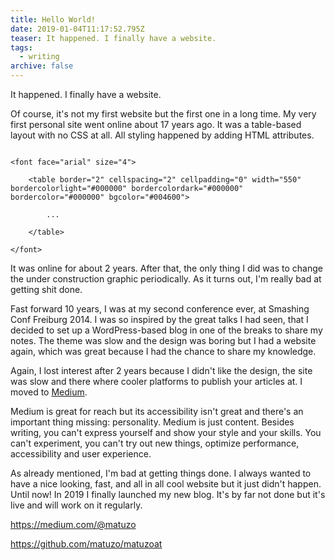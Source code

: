 ```yaml
---
title: Hello World!
date: 2019-01-04T11:17:52.795Z
teaser: It happened. I finally have a website.
tags:
  - writing
archive: false
---
```

It happened. I finally have a website.

Of course, it's not my first website but the first one in a long time. My very first personal site went online about 17 years ago. It was a table-based layout with no CSS at all. All styling happened by adding HTML attributes.



```

<font face="arial" size="4">

	<table border="2" cellspacing="2" cellpadding="0" width="550" bordercolorlight="#000000" bordercolordark="#000000" bordercolor="#000000" bgcolor="#004600">

		...

	</table>

</font>
```


It was online for about 2 years. After that, the only thing I did was to change the under construction graphic periodically. As it turns out, I'm really bad at getting shit done.

Fast forward 10 years, I was at my second conference ever, at Smashing Conf Freiburg 2014. I was so inspired by the great talks I had seen, that I decided to set up a WordPress-based blog in one of the breaks to share my notes. The theme was slow and the design was boring but I had a website again, which was great because I had the chance to share my knowledge.



Again, I lost interest after 2 years because I didn't like the design, the site was slow and there where cooler platforms to publish your articles at. I moved to [Medium](https://medium.com/@matuzo/).



Medium is great for reach but its accessibility isn't great and there's an important thing missing: personality. Medium is just content. Besides writing, you can't express yourself and show your style and your skills. You can't experiment, you can't try out new things, optimize performance, accessibility and user experience.



As already mentioned, I'm bad at getting things done. I always wanted to have a nice looking, fast, and all in all cool website but it just didn't happen. Until now! In 2019 I finally launched my new blog. It's by far not done but it's live and will work on it regularly.







https://medium.com/@matuzo

https://github.com/matuzo/matuzoat
